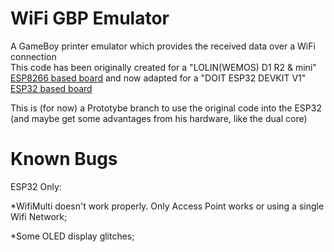 # WiFi GBP Emulator
A GameBoy printer emulator which provides the received data over a WiFi connection  
This code has been originally created for a "LOLIN(WEMOS) D1 R2 & mini" [ESP8266 based board](https://github.com/esp8266/arduino) and now adapted for a "DOIT ESP32 DEVKIT V1" [ESP32 based board](https://github.com/espressif/arduino-esp32)

This is (for now) a Prototybe branch to use the original code into the ESP32 (and maybe get some advantages from his hardware, like the dual core)

# Known Bugs
ESP32 Only:

*WifiMulti doesn't work properly. Only Access Point works or using a single Wifi Network;

*Some OLED display glitches;
